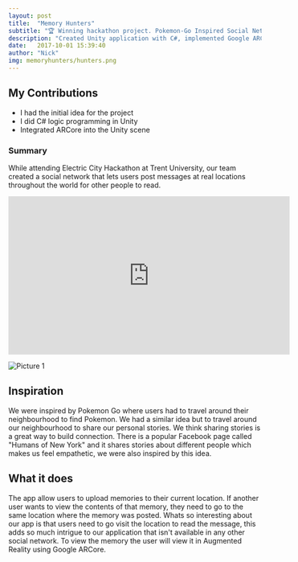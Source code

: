 ```yaml
---
layout: post
title:  "Memory Hunters"
subtitle: "🏆 Winning hackathon project. Pokemon-Go Inspired Social Network"
description: "Created Unity application with C#, implemented Google ARCore for AR feature"
date:   2017-10-01 15:39:40
author: "Nick"
img: memoryhunters/hunters.png
---
```


## My Contributions 
- I had the initial idea for the project
- I did C# logic programming in Unity
- Integrated ARCore into the Unity scene

### Summary
While attending Electric City Hackathon at Trent University, our team created a social network that lets users post messages at real locations throughout the world for other people to read. 

<iframe width="560" height="315" src="https://www.youtube.com/embed/9-fh1ss64Sg" frameborder="0" allowfullscreen></iframe>


![Picture 1]({{site.baseurl}}/assets/img/memoryhunters/winners.png)

## Inspiration
We were inspired by Pokemon Go where users had to travel around their neighbourhood to find Pokemon. We had a similar idea but to travel around our neighbourhood to share our personal stories. We think sharing stories is a great way to build connection. There is a popular Facebook page called "Humans of New York" and it shares stories about different people which makes us feel empathetic, we were also inspired by this idea.

## What it does
The app allow users to upload memories to their current location. If another user wants to view the contents of that memory, they need to go to the same location where the memory was posted. Whats so interesting about our app is that users need to go visit the location to read the message, this adds so much intrigue to our application that isn't available in any other social network. To view the memory the user will view it in Augmented Reality using Google ARCore.